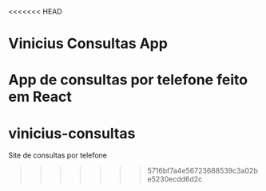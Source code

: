 <<<<<<< HEAD
# Vinicius Consultas App

App de consultas por telefone feito em React
=======
# vinicius-consultas
Site de consultas por telefone
>>>>>>> 5716bf7a4e56723688539c3a02be5230ecdd6d2c
